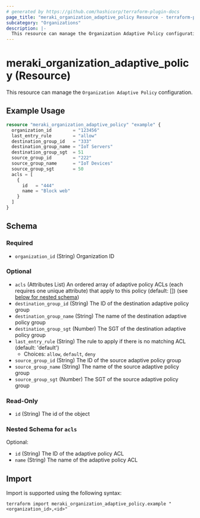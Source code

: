 ```yaml
---
# generated by https://github.com/hashicorp/terraform-plugin-docs
page_title: "meraki_organization_adaptive_policy Resource - terraform-provider-meraki"
subcategory: "Organizations"
description: |-
  This resource can manage the Organization Adaptive Policy configuration.
---
```


# meraki_organization_adaptive_policy (Resource)

This resource can manage the `Organization Adaptive Policy` configuration.

## Example Usage

```terraform
resource "meraki_organization_adaptive_policy" "example" {
  organization_id        = "123456"
  last_entry_rule        = "allow"
  destination_group_id   = "333"
  destination_group_name = "IoT Servers"
  destination_group_sgt  = 51
  source_group_id        = "222"
  source_group_name      = "IoT Devices"
  source_group_sgt       = 50
  acls = [
    {
      id   = "444"
      name = "Block web"
    }
  ]
}
```

<!-- schema generated by tfplugindocs -->
## Schema

### Required

- `organization_id` (String) Organization ID

### Optional

- `acls` (Attributes List) An ordered array of adaptive policy ACLs (each requires one unique attribute) that apply to this policy (default: []) (see [below for nested schema](#nestedatt--acls))
- `destination_group_id` (String) The ID of the destination adaptive policy group
- `destination_group_name` (String) The name of the destination adaptive policy group
- `destination_group_sgt` (Number) The SGT of the destination adaptive policy group
- `last_entry_rule` (String) The rule to apply if there is no matching ACL (default: 'default')
  - Choices: `allow`, `default`, `deny`
- `source_group_id` (String) The ID of the source adaptive policy group
- `source_group_name` (String) The name of the source adaptive policy group
- `source_group_sgt` (Number) The SGT of the source adaptive policy group

### Read-Only

- `id` (String) The id of the object

<a id="nestedatt--acls"></a>
### Nested Schema for `acls`

Optional:

- `id` (String) The ID of the adaptive policy ACL
- `name` (String) The name of the adaptive policy ACL

## Import

Import is supported using the following syntax:

```shell
terraform import meraki_organization_adaptive_policy.example "<organization_id>,<id>"
```
